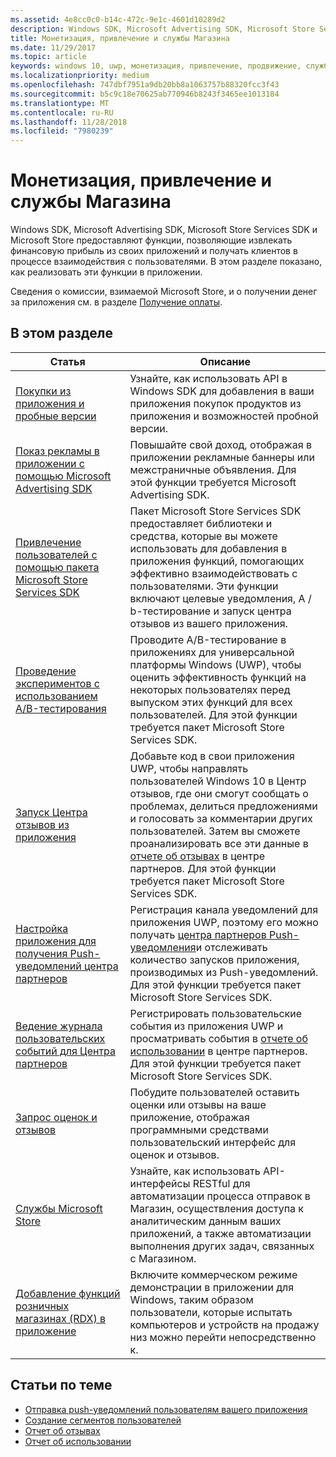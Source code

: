```yaml
---
ms.assetid: 4e8cc0c0-b14c-472c-9e1c-4601d10289d2
description: Windows SDK, Microsoft Advertising SDK, Microsoft Store Services SDK и Microsoft Store предоставляют множество функций, позволяющих извлекать финансовую прибыль из своих приложений и получать клиентов в процессе взаимодействия с пользователями.
title: Монетизация, привлечение и службы Магазина
ms.date: 11/29/2017
ms.topic: article
keywords: windows 10, uwp, монетизация, привлечение, продвижение, службы Магазина
ms.localizationpriority: medium
ms.openlocfilehash: 747dbf7951a9db20bb8a1063757b88320fcc3f43
ms.sourcegitcommit: b5c9c18e70625ab770946b8243f3465ee1013184
ms.translationtype: MT
ms.contentlocale: ru-RU
ms.lasthandoff: 11/28/2018
ms.locfileid: "7980239"
---
```

# <a name="monetization-engagement-and-store-services"></a>Монетизация, привлечение и службы Магазина

Windows SDK, Microsoft Advertising SDK, Microsoft Store Services SDK и Microsoft Store предоставляют функции, позволяющие извлекать финансовую прибыль из своих приложений и получать клиентов в процессе взаимодействия с пользователями. В этом разделе показано, как реализовать эти функции в приложении.

Сведения о комиссии, взимаемой Microsoft Store, и о получении денег за приложения см. в разделе [Получение оплаты](../publish/getting-paid-apps.md).

## <a name="in-this-section"></a>В этом разделе

| Статья                | Описание                 |
|--------------------|-----------------------------|
| [Покупки из приложения и пробные версии](in-app-purchases-and-trials.md)      | Узнайте, как использовать API в Windows SDK для добавления в ваши приложения покупок продуктов из приложения и возможностей пробной версии.  |
| [Показ рекламы в приложении с помощью Microsoft Advertising SDK](display-ads-in-your-app.md)      |   Повышайте свой доход, отображая в приложении рекламные баннеры или межстраничные объявления. Для этой функции требуется Microsoft Advertising SDK. |
| [Привлечение пользователей с помощью пакета Microsoft Store Services SDK](microsoft-store-services-sdk.md)      | Пакет Microsoft Store Services SDK предоставляет библиотеки и средства, которые вы можете использовать для добавления в приложения функций, помогающих эффективно взаимодействовать с пользователями. Эти функции включают целевые уведомления, A / b-тестирование и запуск центра отзывов из вашего приложения. |
| [Проведение экспериментов с использованием A/B-тестирования](run-app-experiments-with-a-b-testing.md)      |   Проводите A/B-тестирование в приложениях для универсальной платформы Windows (UWP), чтобы оценить эффективность функций на некоторых пользователях перед выпуском этих функций для всех пользователей. Для этой функции требуется пакет Microsoft Store Services SDK.  |
| [Запуск Центра отзывов из приложения](launch-feedback-hub-from-your-app.md)      |   Добавьте код в свои приложения UWP, чтобы направлять пользователей Windows 10 в Центр отзывов, где они смогут сообщать о проблемах, делиться предложениями и голосовать за комментарии других пользователей. Затем вы сможете проанализировать все эти данные в [отчете об отзывах](../publish/feedback-report.md) в центре партнеров. Для этой функции требуется пакет Microsoft Store Services SDK.   |
| [Настройка приложения для получения Push-уведомлений центра партнеров](configure-your-app-to-receive-dev-center-notifications.md)  |  Регистрация канала уведомлений для приложения UWP, поэтому его можно получать [центра партнеров Push-уведомления](../publish/send-push-notifications-to-your-apps-customers.md)и отслеживать количество запусков приложения, производимых из Push-уведомлений. Для этой функции требуется пакет Microsoft Store Services SDK.  |
| [Ведение журнала пользовательских событий для Центра партнеров](log-custom-events-for-dev-center.md)  | Регистрировать пользовательские события из приложения UWP и просматривать события в [отчете об использовании](../publish/usage-report.md) в центре партнеров. Для этой функции требуется пакет Microsoft Store Services SDK. |
| [Запрос оценок и отзывов](request-ratings-and-reviews.md) |  Побудите пользователей оставить оценки или отзывы на ваше приложение, отображая программными средствами пользовательский интерфейс для оценок и отзывов.  |
| [Службы Microsoft Store](using-windows-store-services.md)    |  Узнайте, как использовать API-интерфейсы RESTful для автоматизации процесса отправок в Магазин, осуществления доступа к аналитическим данным ваших приложений, а также автоматизации выполнения других задач, связанных с Магазином.    |
| [Добавление функций розничных магазинах (RDX) в приложение](retail-demo-experience.md)        |  Включите коммерческом режиме демонстрации в приложении для Windows, таким образом пользователи, которые испытать компьютеров и устройств на продажу низ можно перейти непосредственно к.  |

## <a name="related-topics"></a>Статьи по теме

* [Отправка push-уведомлений пользователям вашего приложения](../publish/send-push-notifications-to-your-apps-customers.md)
* [Создание сегментов пользователей](../publish/create-customer-segments.md)
* [Отчет об отзывах](../publish/feedback-report.md)
* [Отчет об использовании](../publish/usage-report.md)
